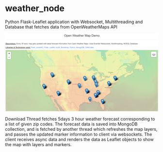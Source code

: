 # weather_node
Python Flask-Leaflet application with Websocket, Multithreading and Database that fetches data from OpenWeatherMaps API

![Demo](demo.png)

Download Thread fetches 5days 3 hour weather forecast corresponding to a list of given zip codes. The forecast data is saved into MongoDB collection, and is fetched by another thread which refreshes the map layers, and passes the updated marker information to client via websockets. The client receives async data and renders the data as Leaflet objects to show the map with layers and markers.
